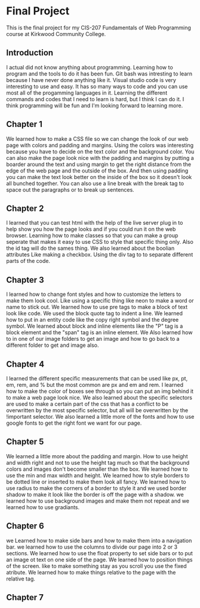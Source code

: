 # Final Project

This is the final project for my CIS-207 Fundamentals of Web Programming course at Kirkwood Community College.

## Introduction

I actual did not know anything about programming. Learning how to program and the tools to do it has been fun. Git bash was intresting to learn because I have never done anything like it. Visual studio code is very interesting to use and easy. It has so many ways to code and you can use most all of the progamming languages in it. Learning the different commands and codes that I need to learn is hard, but I think I can do it. I think programming will be fun and I'm looking forward to learning more. 

## Chapter 1 

We learned how to make a CSS file so we can change the look of our web page with colors and padding and margins. Using the colors was interesting because you have to decide on the text color and the background color. You can also make the page look nice with the padding and margins by putting a boarder around the text and using margin to get the right distance from the edge of the web page and the outside of the box. And then using padding you can make the text look better on the inside of the box so it doesn't look all bunched together. You can also use a line break with the break tag to space out the paragraphs or to break up sentences.  

## Chapter 2 

I learned that you can test html with the help of the live server plug in to help show you how the page looks and if you could run it on the web browser. Learning how to make classes so that you can make a group seperate that makes it easy to use CSS to style that specific thing only. Also the id tag will do the sames thing. We also  learned about the boolian attributes Like making a checkbox. Using the div tag to to separate different parts of the code. 

## Chapter 3 

I learned how to change font styles and how to customize the letters to make them look cool. Like using a specific thing like neon to make a word or name to stick out. We learned how to use pre tags to make a block of text look like code. We used the block quote tag to indent a line. We learned how to put in an entity code like the copy right symbol and the degree symbol. We learned about block and inline elements like the "P" tag is a block element and the "span" tag is an inline element. We Also learned how to in one of our image folders to get an image and how to go back to a different folder to get and image also. 

## Chapter 4 

I learned the different specific measurements that can be used like px, pt, em, rem, and % but the most common are px and em and rem. I learned how to make the color of boxes see through so you can put an img behind it to make a web page look nice. We also learned about the specific selectors are used to make a certain part of the css that has a conflict to be overwritten by the most specific selector, but all will be overwritten by the !important selector. We also learned a little more of the fonts and how to use google fonts to get the right font we want for our page. 

## Chapter 5 

We learned a little more about the padding and margin. How to use height and width right and not to use the height tag much so that the background colors and images don't become smaller than the box. We learned how to use the min and max width and height. We learned how to style borders to be dotted line or inserted to make them look all fancy. We learned how to use radius to make the corners of a border to style it and we used border shadow to make it look like the border is off the page with a shadow. we learned how to use background images and make them not repeat and we learned how to use gradiants.

## Chapter 6 

we Learned how to make side bars and how to make them into a navigation bar. we learned how to use the columns to divide our page into 2 or 3 sections. We learned how to use the float property to set side bars or to put an image ot text on one side of the page. We learned how to position things of the screen. like to make something stay as you scroll you use the fixed atribute. We learned how to make things relative to the page with the relative tag. 

## Chapter 7 

